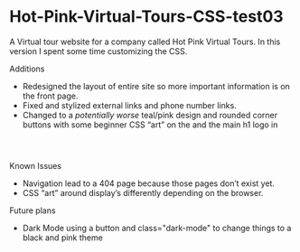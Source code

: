 # Hot-Pink-Virtual-Tours-CSS-test03

 A Virtual tour website for a company called Hot Pink Virtual Tours. 
 In this version I spent some time customizing the CSS.


 Additions

- Redesigned the layout of entire site so more important information is on the front page.
- Fixed and stylized external links and phone number links.
- Changed to a *potentially worse* teal/pink design and rounded corner buttons with some beginner CSS “art” on the <legends> and the main h1 logo in <header>


Known Issues

- Navigation <buttons> lead to a 404 page because those pages don’t exist yet.
- CSS “art” around <legends> display’s differently depending on the browser.


Future plans

- Dark Mode using a button and class="dark-mode" to change things to a black and pink theme
